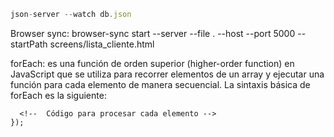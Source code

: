  <!-- run server -->
 ```js
json-server --watch db.json 
```

Browser sync: browser-sync start --server --file . --host --port 5000 --startPath screens/lista_cliente.html

forEach: es una función de orden superior (higher-order function) en JavaScript que se utiliza para recorrer elementos de un array y ejecutar una función para cada elemento de manera secuencial.
La sintaxis básica de forEach es la siguiente:

```array.forEach(function(elemento, indice, array) {
  <!--  Código para procesar cada elemento -->
});
```